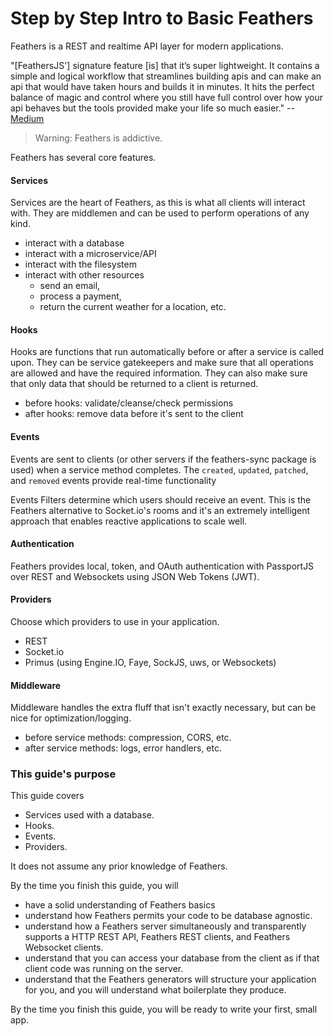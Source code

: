 # Step by Step Intro to Basic Feathers

Feathers is a REST and realtime API layer for modern applications.

"[FeathersJS'] signature feature [is] that it’s super lightweight.
It contains a simple and logical workflow that streamlines building apis
and can make an api that would have taken hours and builds it in minutes.
It hits the perfect balance of magic and control
where you still have full control over how your api behaves
but the tools provided make your life so much easier." --
[Medium](https://medium.com/@codingfriend/feathersjs-a-framework-that-will-spoil-you-109525dfd35e#.8kf707x3k)

> Warning: Feathers is addictive.

Feathers has several core features.

#### Services

Services are the heart of Feathers, as this is what all clients will interact with.
They are middlemen and can be used to perform operations of any kind.
- interact with a database
- interact with a microservice/API
- interact with the filesystem
- interact with other resources
    - send an email,
    - process a payment,
    - return the current weather for a location, etc.
        
#### Hooks
        
Hooks are functions that run automatically before or after a service is called upon.
They can be service gatekeepers and make sure that all operations are allowed and have the required information.
They can also make sure that only data that should be returned to a client is returned.
- before hooks: validate/cleanse/check permissions
- after hooks: remove data before it's sent to the client

#### Events

Events are sent to clients (or other servers if the feathers-sync package is used)
when a service method completes.
The `created`, `updated`, `patched`, and `removed` events provide real-time functionality
    
Events Filters determine which users should receive an event.
This is the Feathers alternative to Socket.io's rooms
and it's an extremely intelligent approach that enables reactive applications to scale well.

#### Authentication

Feathers provides local, token, and OAuth authentication with PassportJS
over REST and Websockets using JSON Web Tokens (JWT).

#### Providers

Choose which providers to use in your application.
- REST
- Socket.io
- Primus (using Engine.IO, Faye, SockJS, uws, or Websockets)
    
#### Middleware
  
Middleware handles the extra fluff that isn't exactly necessary,
but can be nice for optimization/logging.
- before service methods: compression, CORS, etc.
- after service methods: logs, error handlers, etc.
    
### This guide's purpose

This guide covers
- Services used with a database.
- Hooks.
- Events.
- Providers.

It does not assume any prior knowledge of Feathers.

By the time you finish this guide, you will
- have a solid understanding of Feathers basics
- understand how Feathers permits your code to be database agnostic.
- understand how a Feathers server simultaneously and transparently supports a HTTP REST API,
Feathers REST clients, and Feathers Websocket clients.
- understand that you can access your database from the client
as if that client code was running on the server.
- understand that the Feathers generators will structure your application for you, and you will understand what boilerplate they produce.

By the time you finish this guide, you will be ready to write your first, small app.
